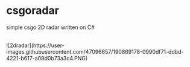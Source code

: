# csgoradar
simple csgo 2D radar written on C#




<br/>
![2dradar](https://user-images.githubusercontent.com/47096657/190869178-0990df71-ddbd-4221-b617-a09d0b73a3c4.PNG)
<br/>
